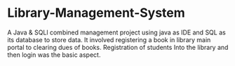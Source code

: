 # Library-Management-System
A Java &amp;
SQLl combined management project using java as IDE and SQL as its database to store data. 
It involved registering a book in library main portal to clearing dues of books.
Registration of students  Into the library and then login was the basic aspect.
